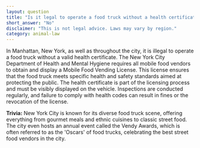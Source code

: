 ```yaml
---
layout: question
title: "Is it legal to operate a food truck without a health certificate in Manhattan, New York?"
short_answer: "No"
disclaimer: "This is not legal advice. Laws may vary by region."
category: animal-law
---
```

In Manhattan, New York, as well as throughout the city, it is illegal to operate a food truck without a valid health certificate. The New York City Department of Health and Mental Hygiene requires all mobile food vendors to obtain and display a Mobile Food Vending License. This license ensures that the food truck meets specific health and safety standards aimed at protecting the public. The health certificate is part of the licensing process and must be visibly displayed on the vehicle. Inspections are conducted regularly, and failure to comply with health codes can result in fines or the revocation of the license.

**Trivia:** New York City is known for its diverse food truck scene, offering everything from gourmet meals and ethnic cuisines to classic street food. The city even hosts an annual event called the Vendy Awards, which is often referred to as the 'Oscars' of food trucks, celebrating the best street food vendors in the city.
